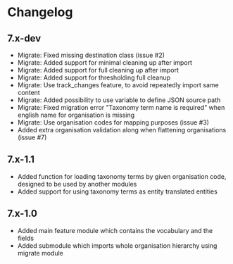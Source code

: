 # Changelog

## 7.x-dev
* Migrate: Fixed missing destination class (issue #2)
* Migrate: Added support for minimal cleaning up after import
* Migrate: Added support for full cleaning up after import
* Migrate: Added support for thresholding full cleanup
* Migrate: Use track_changes feature, to avoid repeatedly import same content
* Migrate: Added possibility to use variable to define JSON source path
* Migrate: Fixed migration error "Taxonomy term name is required" when english
  name for organisation is missing
* Migrate: Use organisation codes for mapping purposes (issue #3)
* Added extra organisation validation along when flattening organisations (issue #7)

## 7.x-1.1
* Added function for loading taxonomy terms by given organisation code, designed
  to be used by another modules
* Added support for using taxonomy terms as entity translated entities

## 7.x-1.0
* Added main feature module which contains the vocabulary and the fields
* Added submodule which imports whole organisation hierarchy using migrate module
